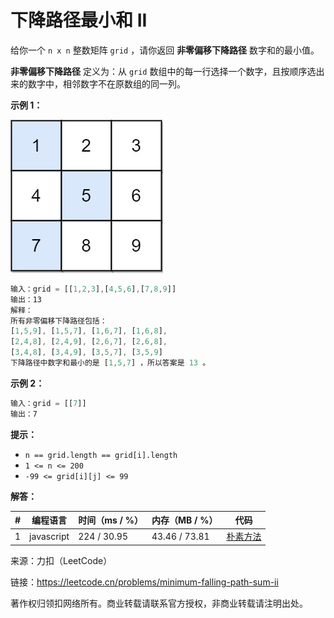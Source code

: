 # 下降路径最小和 II

给你一个 `n x n` 整数矩阵 `grid` ，请你返回 **非零偏移下降路径** 数字和的最小值。

**非零偏移下降路径** 定义为：从 `grid` 数组中的每一行选择一个数字，且按顺序选出来的数字中，相邻数字不在原数组的同一列。

**示例 1：**

![示例1](./eg1.jpg)

``` javascript
输入：grid = [[1,2,3],[4,5,6],[7,8,9]]
输出：13
解释：
所有非零偏移下降路径包括：
[1,5,9], [1,5,7], [1,6,7], [1,6,8],
[2,4,8], [2,4,9], [2,6,7], [2,6,8],
[3,4,8], [3,4,9], [3,5,7], [3,5,9]
下降路径中数字和最小的是 [1,5,7] ，所以答案是 13 。
```

**示例 2：**

``` javascript
输入：grid = [[7]]
输出：7
```

**提示：**

- `n == grid.length == grid[i].length`
- `1 <= n <= 200`
- `-99 <= grid[i][j] <= 99`

**解答：**

**#**|**编程语言**|**时间（ms / %）**|**内存（MB / %）**|**代码**
--|--|--|--|--
1|javascript|224 / 30.95|43.46 / 73.81|[朴素方法](./javascript/ac_v1.js)

来源：力扣（LeetCode）

链接：https://leetcode.cn/problems/minimum-falling-path-sum-ii

著作权归领扣网络所有。商业转载请联系官方授权，非商业转载请注明出处。

